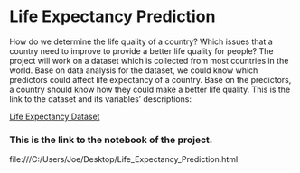 # Life Expectancy Prediction
How do we determine the life quality of a country? Which issues that a country need to improve to provide a better life quality for people? The project will work on a dataset which is collected from most countries in the world. Base on data analysis for the dataset, we could know which predictors could affect life expectancy of a country. Base on the predictors, a country should know how they could make a better life quality. This is the link to the dataset and its variables’ descriptions:

[Life Expectancy Dataset](https://www.kaggle.com/kumarajarshi/life-expectancy-who)
### This is the link to the notebook of the project. 
file:///C:/Users/Joe/Desktop/Life_Expectancy_Prediction.html
